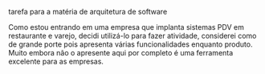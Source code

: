 tarefa para a matéria de arquitetura de software

Como estou entrando em uma empresa que implanta sistemas PDV em restaurante e varejo, decidi utilizá-lo para fazer  atividade, considerei como de grande porte pois apresenta várias funcionalidades enquanto produto. Muito embora não o apresente aqui por completo é uma ferramenta excelente para as empresas.
